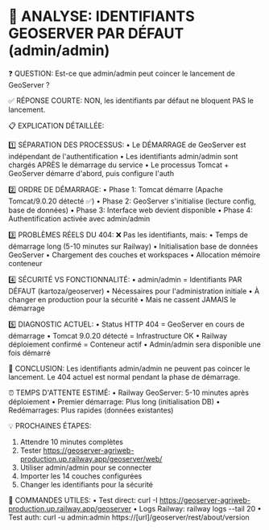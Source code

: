 🔐 ANALYSE: IDENTIFIANTS GEOSERVER PAR DÉFAUT (admin/admin)
================================================================

❓ QUESTION: Est-ce que admin/admin peut coincer le lancement de GeoServer ?

✅ RÉPONSE COURTE: NON, les identifiants par défaut ne bloquent PAS le lancement.

📋 EXPLICATION DÉTAILLÉE:

1️⃣ SÉPARATION DES PROCESSUS:
   • Le DÉMARRAGE de GeoServer est indépendant de l'authentification
   • Les identifiants admin/admin sont chargés APRÈS le démarrage du service
   • Le processus Tomcat + GeoServer démarre d'abord, puis configure l'auth

2️⃣ ORDRE DE DÉMARRAGE:
   • Phase 1: Tomcat démarre (Apache Tomcat/9.0.20 détecté ✅)
   • Phase 2: GeoServer s'initialise (lecture config, base de données)
   • Phase 3: Interface web devient disponible
   • Phase 4: Authentification activée avec admin/admin

3️⃣ PROBLÈMES RÉELS DU 404:
   ❌ Pas les identifiants, mais:
   • Temps de démarrage long (5-10 minutes sur Railway)
   • Initialisation base de données GeoServer
   • Chargement des couches et workspaces
   • Allocation mémoire conteneur

4️⃣ SÉCURITÉ VS FONCTIONNALITÉ:
   • admin/admin = Identifiants PAR DÉFAUT (kartoza/geoserver)
   • Nécessaires pour l'administration initiale
   • À changer en production pour la sécurité
   • Mais ne cassent JAMAIS le démarrage

5️⃣ DIAGNOSTIC ACTUEL:
   • Status HTTP 404 = GeoServer en cours de démarrage
   • Tomcat 9.0.20 détecté = Infrastructure OK
   • Railway déploiement confirmé = Conteneur actif
   • Admin/admin sera disponible une fois démarré

🎯 CONCLUSION:
Les identifiants admin/admin ne peuvent pas coincer le lancement.
Le 404 actuel est normal pendant la phase de démarrage.

⏰ TEMPS D'ATTENTE ESTIMÉ:
• Railway GeoServer: 5-10 minutes après déploiement
• Premier démarrage: Plus long (initialisation DB)
• Redémarrages: Plus rapides (données existantes)

💡 PROCHAINES ÉTAPES:
1. Attendre 10 minutes complètes
2. Tester https://geoserver-agriweb-production.up.railway.app/geoserver/web/
3. Utiliser admin/admin pour se connecter
4. Importer les 14 couches configurées
5. Changer les identifiants pour la sécurité

🔧 COMMANDES UTILES:
• Test direct: curl -I https://geoserver-agriweb-production.up.railway.app/geoserver
• Logs Railway: railway logs --tail 20
• Test auth: curl -u admin:admin https://[url]/geoserver/rest/about/version
